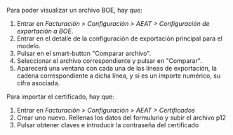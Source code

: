 Para poder visualizar un archivo BOE, hay que:

1.  Entrar en *Facturación \> Configuración \> AEAT \> Configuración de
    exportación a BOE*.
2.  Entrar en el detalle de la configuración de exportación principal
    para el modelo.
3.  Pulsar en el smart-button "Comparar archivo".
4.  Seleccionar el archivo correspondiente y pulsar en "Comparar".
5.  Aparecerá una ventana con cada una de las líneas de exportación, la
    cadena correspondiente a dicha línea, y si es un importe numérico,
    su cifra asociada.

Para importar el certificado, hay que:

1.  Entrar en *Facturación \> Configuración \> AEAT \> Certificados*
2.  Crear uno nuevo. Rellenas los datos del formulurio y subir el
    archivo p12
3.  Pulsar obtener claves e introducir la contraseña del certificado
